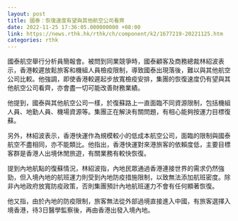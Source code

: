 ```yaml
---
layout: post
title: 國泰：恢復速度有望與其他航空公司看齊
date: 2022-11-25 17:36:05.000000000 +08:00
link: https://news.rthk.hk/rthk/ch/component/k2/1677219-20221125.htm
categories: rthk
---
```


國泰航空舉行分析員簡報會。被問到同業競爭時，國泰顧客及商務總裁林紹波表示，香港較遲放鬆旅客和機組人員檢疫限制，導致國泰出現落後，難以與其他航空公司比較。他強調，即使香港較遲起步放寬檢疫安排，集團的恢復速度仍有望與其他航空公司看齊，亦會盡一切可能改善財務業績。

他提到，國泰與其他航空公司一樣，於復蘇路上一直面臨不同資源限制，包括機組人員、地勤人員、機場資源等。集團正在解決有關問題，有相心能夠按運力目標復蘇。

另外，林紹波表示，香港快運作為規模較小的低成本航空公司，面臨的限制與國泰航空不盡相同，亦不能類比。他指出，香港快運對來港旅客的依賴度低，主要目標客群是香港人出境休閒旅遊，有關業務有較快恢復。

提到內地航點的復蘇情況，林紹波指，內地民眾通過香港連接世界的需求仍然強勁，但入境內地的航班運力則受到內地防疫措施限制，以致無法添加航班密度。除非內地政府放寬防疫政策，否則集團預計內地航班運力不會有任何顯著恢復。

他又指，由於內地的防疫限制，旅客無法從外部過境直接進入中國，有旅客選擇入境香港，待3日醫學監察後，再由香港出發入境內地。
